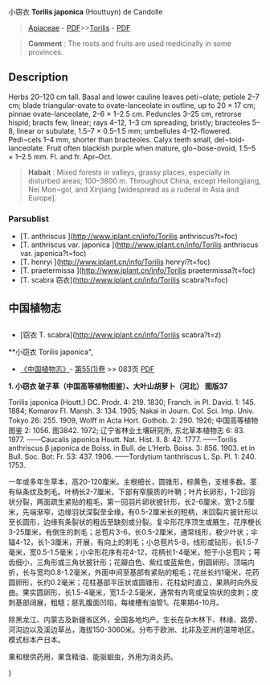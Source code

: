 小窃衣 **Torilis japonica** (Houttuyn) de Candolle

> [Apiaceae](http://www.iplant.cn/info/Apiaceae?t=foc) - [PDF](http://www.iplant.cn/foc/pdf/Apiaceae.pdf)>>[Torilis](http://www.iplant.cn/info/Torilis?t=foc) - [PDF](http://www.iplant.cn/foc/pdf/Torilis.pdf)

> **Comment** : 
> The roots and fruits are used medicinally in some provinces.

## Description

Herbs 20–120 cm tall. Basal and lower cauline leaves peti¬olate; petiole 2–7 cm; blade triangular-ovate to ovate-lanceolate in outline, up to 20 × 17 cm; pinnae ovate-lanceolate, 2–6 × 1–2.5 cm. Peduncles 3–25 cm, retrorse hispid; bracts few, linear; rays 4–12, 1–3 cm spreading, bristly; bracteoles 5–8, linear or subulate, 1.5–7 × 0.5–1.5 mm; umbellules 4–12-flowered. Pedi¬cels 1–4 mm, shorter than bracteoles. Calyx teeth small, del¬toid-lanceolate. Fruit often blackish purple when mature, glo¬bose-ovoid, 1.5–5 × 1–2.5 mm. Fl. and fr. Apr–Oct.

> **Habait** : 
> Mixed forests in valleys, grassy places, especially in disturbed areas; 100–3800 m. Throughout China, except Heilongjiang, Nei Mon¬gol, and Xinjiang [widespread as a ruderal in Asia and Europe].

### Parsublist

* [T.  anthriscus  ](http://www.iplant.cn/info/Torilis anthriscus?t=foc)
* [T.  anthriscus var. japonica  ](http://www.iplant.cn/info/Torilis anthriscus var. japonica?t=foc)
* [T.  henryi  ](http://www.iplant.cn/info/Torilis henryi?t=foc)
* [T.  praetermissa  ](http://www.iplant.cn/info/Torilis praetermissa?t=foc)
* [T.  scabra  窃衣](http://www.iplant.cn/info/Torilis scabra?t=foc)

## 中国植物志

## 
* [窃衣  T.  scabra](http://www.iplant.cn/info/Torilis scabra?t=z)

**小窃衣 Torilis japonica",

* [《中国植物志》](http://www.iplant.cn/frps)- [第55(1)卷](http://www.iplant.cn/frps/vol/55(1)) >> 083页 [PDF](http://www.iplant.cn/frps/pdf/55(1)/083.PDF)

**1. 小窃衣 破子草（中国高等植物图鉴）、大叶山胡萝卜（河北） 图版37**

Torilis japonica (Houtt.) DC. Prodr. 4: 219. 1830; Franch. in Pl. David. 1: 145. 1884; Komarov Fl. Mansh. 3: 134. 1905; Nakai in Journ. Col. Sci. Imp. Univ. Tokyo 26: 255. 1909, Wolff in Acta Hort. Gothob. 2: 290. 1926; 中国高等植物图鉴 2: 1056. 图3842. 1972; 辽宁省林业土壤研究所, 东北草本植物志 6: 83. 1977. ——Caucalis japonica Houtt. Nat. Hist. II. 8: 42. 1777. ——Torilis anthriscus β japonica de Boiss. in Bull. de L’Herb. Boiss. 3: 856. 1903. et in Bull. Soc. Bot: Fr. 53: 437. 1906. ——Tordytium tanthriscus L. Sp. Pl. 1: 240. 1753.

一年或多年生草本，高20-120厘米。主根细长，圆锥形，棕黄色，支根多数。茎有纵条纹及刺毛。叶柄长2-7厘米，下部有窄膜质的叶鞘；叶片长卵形，1-2回羽状分裂，两面疏生紧贴的粗毛，第一回羽片卵状披针形，长2-6厘米，宽1-2.5厘米，先端渐窄，边缘羽状深裂至全缘，有0.5-2厘米长的短柄，末回裂片披针形以至长圆形，边缘有条裂状的粗齿至缺刻或分裂。复伞形花序顶生或腋生，花序梗长3-25厘米，有倒生的刺毛；总苞片3-6，长0.5-2厘米，通常线形，极少叶状；伞辐4-12，长1-3厘米，开展，有向上的刺毛；小总苞片5-8，线形或钻形，长1.5-7毫米，宽0.5-1.5毫米；小伞形花序有花4-12，花柄长1-4毫米，短于小总苞片；萼齿细小，三角形或三角状披针形；花瓣白色、紫红或蓝紫色，倒圆卵形，顶端内折，长与宽均0.8-1.2毫米，外面中间至基部有紧贴的粗毛；花丝长约1毫米，花药圆卵形，长约0.2毫米；花柱基部平压状或圆锥形，花柱幼时直立，果熟时向外反曲。果实圆卵形，长1.5-4毫米，宽1.5-2.5毫米，通常有内弯或呈钩状的皮刺；皮刺基部阔展，粗糙；胚乳腹面凹陷，每棱槽有油管1。花果期4-10月。

除黑龙江、内蒙古及新疆省区外，全国各地均产。生长在杂木林下、林缘、路旁、河沟边以及溪边草丛，海拔150-3060米。分布于欧洲、北非及亚洲的温带地区。模式标本产日本。

果和根供药用，果含精油、能驱蛔虫，外用为消炎药。

}